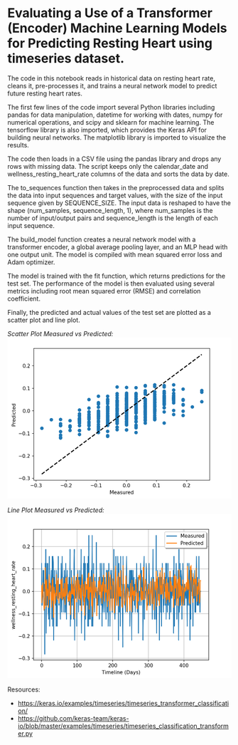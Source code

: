 # Evaluating a Use of a Transformer (Encoder) Machine Learning Models for Predicting Resting Heart using timeseries dataset.

The code in this notebook reads in historical data on resting heart rate, cleans it, pre-processes it, and trains a neural network model to predict future resting heart rates.

The first few lines of the code import several Python libraries including pandas for data manipulation, datetime for working with dates, numpy for numerical operations, and scipy and sklearn for machine learning. The tensorflow library is also imported, which provides the Keras API for building neural networks. The matplotlib library is imported to visualize the results.

The code then loads in a CSV file using the pandas library and drops any rows with missing data. The script keeps only the calendar_date and wellness_resting_heart_rate columns of the data and sorts the data by date.

The to_sequences function then takes in the preprocessed data and splits the data into input sequences and target values, with the size of the input sequence given by SEQUENCE_SIZE. The input data is reshaped to have the shape (num_samples, sequence_length, 1), where num_samples is the number of input/output pairs and sequence_length is the length of each input sequence.

The build_model function creates a neural network model with a transformer encoder, a global average pooling layer, and an MLP head with one output unit. The model is compiled with mean squared error loss and Adam optimizer.

The model is trained with the fit function, which returns predictions for the test set. The performance of the model is then evaluated using several metrics including root mean squared error (RMSE) and correlation coefficient.

Finally, the predicted and actual values of the test set are plotted as a scatter plot and line plot.

*Scatter Plot Measured vs Predicted:*
![](Rest_HR_Vis_Scatter.png)

*Line Plot Measured vs Predicted:*
![](Rest_HR_Vis_Line.png)

Resources:
* https://keras.io/examples/timeseries/timeseries_transformer_classification/
* https://github.com/keras-team/keras-io/blob/master/examples/timeseries/timeseries_classification_transformer.py
